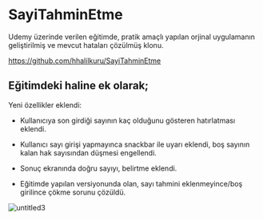 # SayiTahminEtme


Udemy üzerinde verilen eğitimde, pratik amaçlı yapılan orjinal uygulamanın geliştirilmiş ve mevcut hataları çözülmüş klonu.

https://github.com/hhalilkuru/SayiTahminEtme

## Eğitimdeki haline ek olarak;

Yeni özellikler eklendi:

- Kullanıcıya son girdiği sayının kaç olduğunu gösteren hatırlatması eklendi.

- Kullanıcı sayı girişi yapmayınca snackbar ile uyarı eklendi, boş sayının kalan hak sayısından düşmesi engellendi.

- Sonuç ekranında doğru sayıyı, belirtme eklendi.

- Eğitimde yapılan versiyonunda olan, sayı tahmini eklenmeyince/boş girilince çökme sorunu çözüldü.


![untitled3](https://user-images.githubusercontent.com/17111521/179135998-5b89e8fc-5377-4338-b061-7d18e3c97cec.gif)
